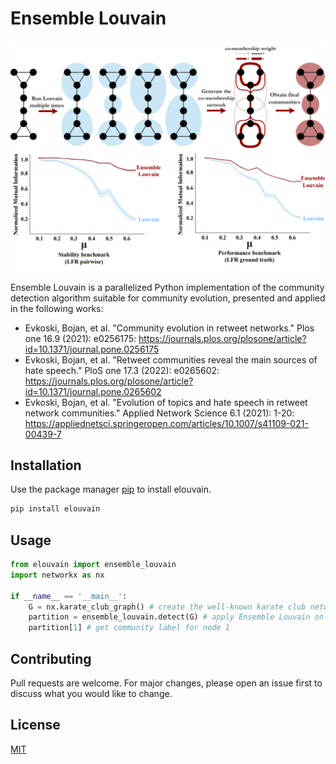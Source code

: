 # Ensemble Louvain

![preview](./preview.png)

Ensemble Louvain is a parallelized Python implementation of the community detection algorithm suitable for community evolution, presented and applied in the following works:

* Evkoski, Bojan, et al. "Community evolution in retweet networks." Plos one 16.9 (2021): e0256175: https://journals.plos.org/plosone/article?id=10.1371/journal.pone.0256175
* Evkoski, Bojan, et al. "Retweet communities reveal the main sources of hate speech." PloS one 17.3 (2022): e0265602: https://journals.plos.org/plosone/article?id=10.1371/journal.pone.0265602
* Evkoski, Bojan, et al. "Evolution of topics and hate speech in retweet network communities." Applied Network Science 6.1 (2021): 1-20: https://appliednetsci.springeropen.com/articles/10.1007/s41109-021-00439-7

## Installation

Use the package manager [pip](https://pip.pypa.io/en/stable/) to install elouvain.

```bash
pip install elouvain
```

## Usage

```python
from elouvain import ensemble_louvain
import networkx as nx

if __name__ == '__main__':
    G = nx.karate_club_graph() # create the well-known karate club network
    partition = ensemble_louvain.detect(G) # apply Ensemble Louvain on the graph
    partition[1] # get community label for node 1
```



## Contributing
Pull requests are welcome. For major changes, please open an issue first to discuss what you would like to change.

## License
[MIT](https://choosealicense.com/licenses/mit/)

